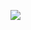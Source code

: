 
![](https://github.com/alex309-duarte/Proyecto-2/tree/master/imagenes_tarea03/2020-03-27_21-49-32.png)
